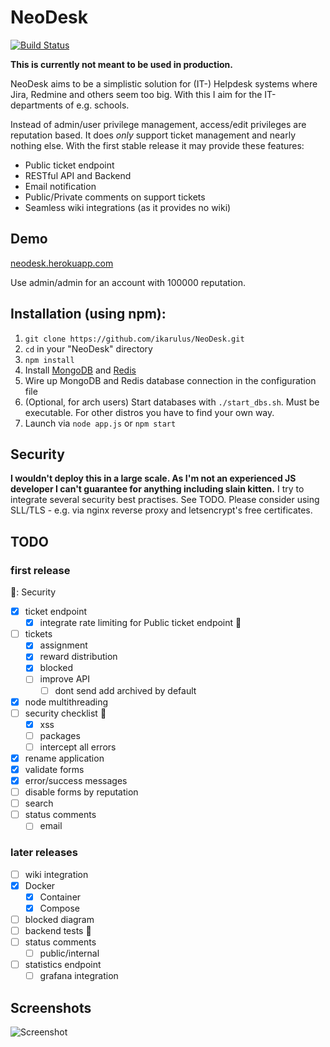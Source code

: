 # NeoDesk

[![Build Status](https://travis-ci.org/ikarulus/NeoDesk.svg?branch=master)](https://travis-ci.org/ikarulus/NeoDesk)

**This is currently not meant to be used in production.**

NeoDesk aims to be a simplistic solution for (IT-) Helpdesk systems where Jira, Redmine and others seem too big. With this I aim for the IT-departments of e.g. schools.

Instead of admin/user privilege management, access/edit privileges are reputation based. It does *only* support ticket management and nearly nothing else.
With the first stable release it may provide these features:

* Public ticket endpoint
* RESTful API and Backend
* Email notification
* Public/Private comments on support tickets
* Seamless wiki integrations (as it provides no wiki)

## Demo
[neodesk.herokuapp.com](https://neodesk.herokuapp.com)

Use admin/admin for an account with 100000 reputation.

## Installation (using npm):
1. `git clone https://github.com/ikarulus/NeoDesk.git`
2. `cd` in your "NeoDesk" directory
3. `npm install`
4. Install [MongoDB](https://docs.mongodb.com/manual/installation/) and [Redis](https://redis.io/topics/quickstart)
5. Wire up MongoDB and Redis database connection in the configuration file
6. (Optional, for arch users) Start databases with `./start_dbs.sh`. Must be executable. For other distros you have to find your own way.
7. Launch via `node app.js` or `npm start`

## Security
**I wouldn't deploy this in a large scale. As I'm not an experienced JS developer I can't guarantee for anything including slain kitten.**
I try to integrate several security best practises. See TODO. Please consider using SLL/TLS - e.g. via nginx reverse proxy and letsencrypt's free certificates.

## TODO
### first release
:key:: Security
- [x] ticket endpoint
    - [x] integrate rate limiting for Public ticket endpoint :key:
- [ ] tickets
    - [x] assignment
    - [x] reward distribution
    - [x] blocked
    - [ ] improve API
        - [ ] dont send add archived by default
- [x] node multithreading
- [ ] security checklist :key:
    - [x] xss
    - [ ] packages
    - [ ] intercept all errors
- [x] rename application
- [x] validate forms
- [x] error/success messages
- [ ] disable forms by reputation
- [ ] search
- [ ] status comments
    - [ ] email

### later releases
- [ ] wiki integration
- [x] Docker
    - [x] Container
    - [x] Compose
- [ ] blocked diagram
- [ ] backend tests :key:
- [ ] status comments
    - [ ] public/internal
- [ ] statistics endpoint
    - [ ] grafana integration

## Screenshots
![Screenshot](https://user-images.githubusercontent.com/20602537/38381227-6dae4584-3906-11e8-92e6-c8740a6319cd.png)